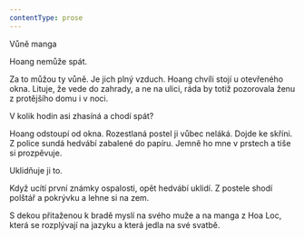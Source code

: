 ```yaml
---
contentType: prose
---
```


<section>

Vůně manga

Hoang nemůže spát.

Za to můžou ty vůně. Je jich plný vzduch. Hoang chvíli stojí u otevřeného okna. Lituje, že vede do zahrady, a ne na ulici, ráda by totiž pozorovala ženu z protějšího domu i v noci.

V kolik hodin asi zhasíná a chodí spát?

Hoang odstoupí od okna. Rozestlaná postel ji vůbec neláká. Dojde ke skříni. Z police sundá hedvábí zabalené do papíru. Jemně ho mne v prstech a tiše si prozpěvuje.

Uklidňuje ji to.

Když ucítí první známky ospalosti, opět hedvábí uklidí. Z postele shodí polštář a pokrývku a lehne si na zem.

S dekou přitaženou k bradě myslí na svého muže a na manga z Hoa Loc, která se rozplývají na jazyku a která jedla na své svatbě.

</section>
